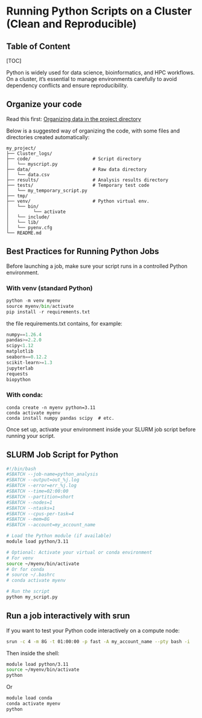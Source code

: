 # Running Python Scripts on a Cluster (Clean and Reproducible)

<h2 class="no-toc">Table of Content</h2>

[TOC]

Python is widely used for data science, bioinformatics, and HPC workflows. On a cluster, it’s essential to manage environments carefully to avoid dependency conflicts and ensure reproducibility.

## Organize your code
Read this first: [Organizing data in the project directory](Logging.md#organizing-data-in-the-project-directory)

Below is a suggested way of organizing the code, with some files and directories created automatically:
```
my_project/
├── Cluster_logs/  
├── code/          		        # Script directory
│   └── myscript.py
├── data/          		        # Raw data directory
│   └── data.csv
├── results/     		        # Analysis results directory
├── tests/          		    # Temporary test code
│   └── my_temporary_script.py
├── tmp/    
├── venv/          		        # Python virtual env.
│   └── bin/
│         └── activate
│   └── include/
│   └── lib/
│   └── pyenv.cfg
└── README.md
```


## Best Practices for Running Python Jobs

Before launching a job, make sure your script runs in a controlled Python environment.

### With venv (standard Python)

```python
python -m venv myenv
source myenv/bin/activate
pip install -r requirements.txt
```

the file requirements.txt contains, for example:
```python
numpy==1.26.4
pandas>=2.2.0
scipy<1.12
matplotlib
seaborn==0.12.2
scikit-learn>=1.3
jupyterlab
requests
biopython
```

### With conda:
```conda
conda create -n myenv python=3.11
conda activate myenv
conda install numpy pandas scipy  # etc.
```

Once set up, activate your environment inside your SLURM job script before running your script.

## SLURM Job Script for Python

```bash
#!/bin/bash
#SBATCH --job-name=python_analysis
#SBATCH --output=out_%j.log
#SBATCH --error=err_%j.log
#SBATCH --time=02:00:00
#SBATCH --partition=short
#SBATCH --nodes=1
#SBATCH --ntasks=1
#SBATCH --cpus-per-task=4
#SBATCH --mem=8G
#SBATCH --account=my_account_name

# Load the Python module (if available)
module load python/3.11

# Optional: Activate your virtual or conda environment
# For venv
source ~/myenv/bin/activate
# Or for conda
# source ~/.bashrc
# conda activate myenv

# Run the script
python my_script.py
```

## Run a job interactively with srun
If you want to test your Python code interactively on a compute node:

```bash
srun -c 4 -m 8G -t 01:00:00 -p fast -A my_account_name --pty bash -i
```

Then inside the shell:

```bash
module load python/3.11
source ~/myenv/bin/activate
python
```
Or
```bash
module load conda
conda activate myenv
python
```
